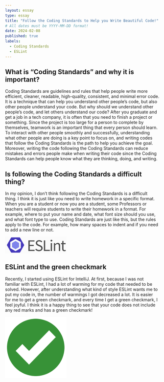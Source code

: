```yaml
---
layout: essay
type: essay
title: "Follow the Coding Standards to Help you Write Beautiful Code!"
# All dates must be YYYY-MM-DD format!
date: 2024-02-08
published: true
labels:
  - Coding Standards
  - ESLint
---
```


## What is “Coding Standards” and why it is important?

Coding Standards are guidelines and rules that help people write more efficient, cleaner, readable, high-quality, consistent, and minimal error code. It is a technique that can help you understand other people’s code, but also other people understand your code. But why should we understand other people’s code, and let others understand our code? After you graduate and get a job in a tech company, it is often that you need to finish a project or something. Since the project is too large for a person to complete by themselves, teamwork is an important thing that every person should learn. To interact with other people smoothly and successfully, understanding what other people are doing is a key point to focus on, and writing codes that follow the Coding Standards is the path to help you achieve the goal. Moreover, writing the code following the Coding Standards can reduce mistakes and errors people make when writing their code since the Coding Standards can help people know what they are thinking, doing, and writing.

## Is following the Coding Standards a difficult thing?

In my opinion, I don’t think following the Coding Standards is a difficult thing. I think it is just like you need to write homework in a specific format. When you are a student or now you are a student, some Professors or teachers will require students to write their homework in a format. For example, where to put your name and date, what font size should you use, and what font type to use. Coding Standards are just like this, but the rules apply to the code. For example, how many spaces to indent and if you need to add a new line or not.

<img width="200px" class="rounded float-start pe-4" src="../img/eslint.png">

## ESLint and the green checkmark

Recently, I started using ESLint for IntelliJ. At first, because I was not familiar with ESLint, I had a lot of warming for my code that needed to be solved. However, after understanding what kind of style ESLint wants me to put my code in, the number of warmings I got decreased a lot. It is easier for me to get a green checkmark, and every time I get a green checkmark, I feel joyful. I think it is a happy thing to see that your code does not include any red marks and has a green checkmark!

<img width="200px" class="rounded float-start pe-4" src="../img/green-checkmark.png">


